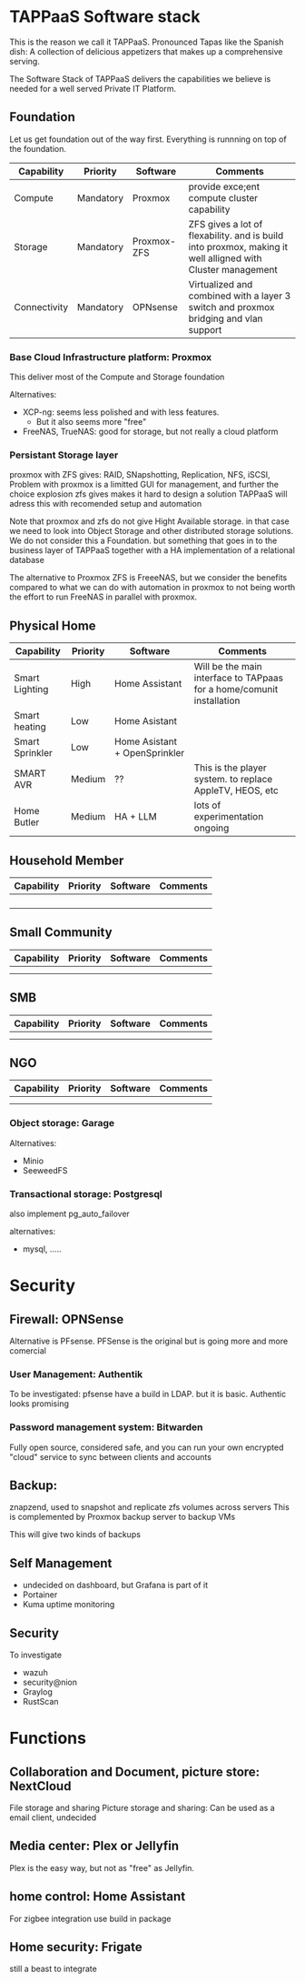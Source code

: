 # TAPPaaS Software stack

This is the reason we call it TAPPaaS. Pronounced Tapas like the Spanish dish: A collection of delicious appetizers that makes up a comprehensive serving.

The Software Stack of TAPPaaS delivers the capabilities we believe is needed for a well served Private IT Platform.

## Foundation

Let us get foundation out of the way first. Everything is runnning on top of the foundation.

| Capability | Priority | Software | Comments |
|------------|-----------|----------|----------|
| Compute    | Mandatory  | Proxmox | provide exce;ent compute cluster capability |
| Storage    | Mandatory  | Proxmox-ZFS | ZFS gives a lot of flexability. and is build into proxmox, making it well alligned with Cluster management |
| Connectivity | Mandatory | OPNsense | Virtualized and combined with a layer 3 switch and proxmox bridging and vlan support |


### Base Cloud Infrastructure platform: Proxmox

This  deliver most of the Compute and Storage foundation

Alternatives:

- XCP-ng: seems less polished and with less features. 
  - But it also seems more "free"
- FreeNAS, TrueNAS: good for storage, but not really a cloud platform

### Persistant Storage layer

proxmox with ZFS gives: RAID, SNapshotting, Replication, NFS, iSCSI, 
Problem with proxmox is a limitted GUI for management, and further the choice explosion zfs gives makes it hard to design a solution
TAPPaaS will adress this with recomended setup and automation

Note that proxmox and zfs do not give Hight Available storage. in that case we need to look into Object Storage and other distributed storage solutions.
We do not consider this a Foundation. but something that goes in to the business layer of TAPPaaS together with a HA implementation of a relational database

The alternative to Proxmox ZFS is FreeeNAS, but we consider the benefits compared to what we can do with automation in proxmox to not being worth the effort to run FreeNAS in parallel with proxmox.

## Physical Home

| Capability | Priority | Software | Comments |
|------------|-----------|----------|----------|
| Smart Lighting | High | Home Assistant | Will be the main interface to TAPpaas for a home/comunit installation |
| Smart heating | Low | Home Asistant | |
| Smart Sprinkler | Low | Home Asistant + OpenSprinkler | |
| SMART AVR | Medium | ?? | This is the player system. to replace AppleTV, HEOS, etc |
| Home Butler | Medium | HA + LLM | lots of experimentation ongoing |

## Household Member

| Capability | Priority | Software | Comments |
|------------|-----------|----------|----------|
|||||
|||||
|||||
|||||

## Small Community

| Capability | Priority | Software | Comments |
|------------|-----------|----------|----------|
|||||
|||||

## SMB

| Capability | Priority | Software | Comments |
|------------|-----------|----------|----------|
|||||
|||||

## NGO

| Capability | Priority | Software | Comments |
|------------|-----------|----------|----------|
|||||
|||||


### Object storage: Garage

Alternatives:
- Minio
- SeeweedFS

### Transactional storage: Postgresql

also implement pg_auto_failover

alternatives:
- mysql, .....

# Security

## Firewall: OPNSense

Alternative is PFsense. PFSense is the original but is going more and more comercial

### User Management: Authentik

To be investigated:
pfsense have a build in LDAP. but it is basic. Authentic looks promising

### Password management system: Bitwarden
Fully open source, considered safe, and you can run your own encrypted "cloud" service to sync between clients and accounts


## Backup: 

znapzend, used to snapshot and replicate zfs volumes across servers
This is complemented by Proxmox backup server to backup VMs

This will give two kinds of backups

## Self Management
- undecided on dashboard, but Grafana is part of it
- Portainer
- Kuma uptime monitoring

## Security

To investigate
- wazuh
- security@nion
- Graylog
- RustScan

# Functions

## Collaboration and Document, picture store: NextCloud

File storage and sharing
Picture storage and sharing: 
Can be used as a email client, undecided 

## Media center: Plex or Jellyfin

Plex is the easy way, but not as "free" as Jellyfin.

## home control: Home Assistant

For zigbee integration use build in package

## Home security: Frigate

still a beast to integrate

